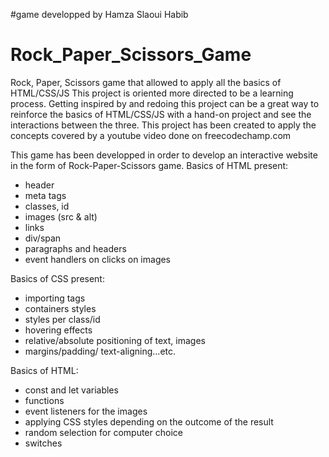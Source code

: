 #game developped by Hamza Slaoui Habib
# Rock_Paper_Scissors_Game
Rock, Paper, Scissors game that allowed to apply all the basics of HTML/CSS/JS
This project is oriented more directed to be a learning process. Getting inspired by and redoing this project can be a great way to reinforce the basics of HTML/CSS/JS with a hand-on project and see the interactions between the three.
This project has been created to apply the concepts covered by a youtube video done on freecodechamp.com

This game has been developped in order to develop an interactive website in the form of Rock-Paper-Scissors game.
Basics of HTML present:
  - header
  - meta tags
  - classes, id
  - images (src & alt)
  - links
  - div/span
  - paragraphs and headers
  - event handlers on clicks on images
  
 Basics of CSS present:
  - importing tags
  - containers styles
  - styles per class/id
  - hovering effects
  - relative/absolute positioning of text, images
  - margins/padding/ text-aligning...etc.
 
 Basics of HTML:
  - const and let variables
  - functions
  - event listeners for the images
  - applying CSS styles depending on the outcome of the result
  - random selection for computer choice
  - switches
 
 
